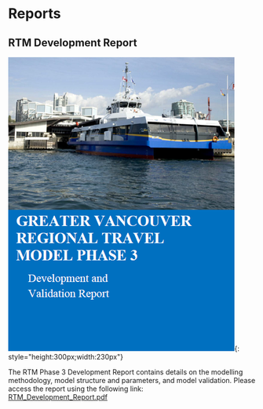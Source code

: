 # Reports

## RTM Development Report

![RTM_Dev_Report](img/report_rtm3dev.png){: style="height:300px;width:230px"}

The RTM Phase 3 Development Report contains details on the modelling methodology, model structure and parameters, and model validation. Please access the report using the following link:  
[RTM_Development_Report.pdf]

<!-- links -->
[RTM_Development_Report.pdf]: asset/RTM_Development_Report.pdf
